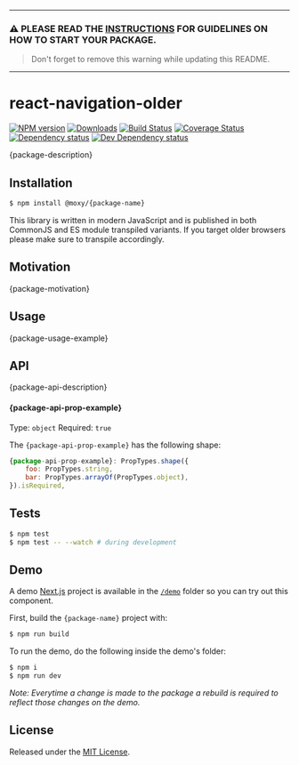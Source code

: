 -------
### ⚠️  PLEASE READ THE [INSTRUCTIONS](/INSTRUCTIONS.md) FOR GUIDELINES ON HOW TO START YOUR PACKAGE.
> Don't forget to remove this warning while updating this README.
-------

# react-navigation-older

[![NPM version][npm-image]][npm-url] [![Downloads][downloads-image]][npm-url] [![Build Status][build-status-image]][build-status-url] [![Coverage Status][codecov-image]][codecov-url] [![Dependency status][david-dm-image]][david-dm-url] [![Dev Dependency status][david-dm-dev-image]][david-dm-dev-url]

[npm-url]:https://npmjs.org/package/@moxy/{package-name}
[downloads-image]:https://img.shields.io/npm/dm/@moxy/{package-name}.svg
[npm-image]:https://img.shields.io/npm/v/@moxy/{package-name}.svg
[build-status-url]:https://github.com/moxystudio/{package-name}/actions
[build-status-image]:https://img.shields.io/github/workflow/status/moxystudio/{package-name}/Node%20CI/master
[codecov-url]:https://codecov.io/gh/moxystudio/{package-name}
[codecov-image]:https://img.shields.io/codecov/c/github/moxystudio/{package-name}/master.svg
[david-dm-url]:https://david-dm.org/moxystudio/{package-name}
[david-dm-image]:https://img.shields.io/david/moxystudio/{package-name}.svg
[david-dm-dev-url]:https://david-dm.org/moxystudio/{package-name}?type=dev
[david-dm-dev-image]:https://img.shields.io/david/dev/moxystudio/{package-name}.svg

{package-description}

## Installation

```sh
$ npm install @moxy/{package-name}
```

This library is written in modern JavaScript and is published in both CommonJS and ES module transpiled variants. If you target older browsers please make sure to transpile accordingly.

## Motivation

{package-motivation}

## Usage

{package-usage-example}

## API

{package-api-description}

#### {package-api-prop-example}

Type: `object`
Required: `true`

The `{package-api-prop-example}` has the following shape:
```js
{package-api-prop-example}: PropTypes.shape({
    foo: PropTypes.string,
    bar: PropTypes.arrayOf(PropTypes.object),
}).isRequired,
```

## Tests

```sh
$ npm test
$ npm test -- --watch # during development
```

## Demo

A demo [Next.js](https://nextjs.org/) project is available in the [`/demo`](./demo) folder so you can try out this component.

First, build the `{package-name}` project with:

```sh
$ npm run build
```

To run the demo, do the following inside the demo's folder:

```sh
$ npm i
$ npm run dev
```

*Note: Everytime a change is made to the package a rebuild is required to reflect those changes on the demo.*

## License

Released under the [MIT License](https://www.opensource.org/licenses/mit-license.php).
